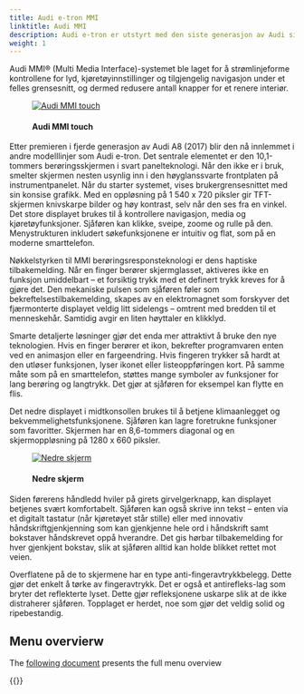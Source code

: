 ```yaml
---
title: Audi e-tron MMI
linktitle: Audi MMI
description: Audi e-tron er utstyrt med den siste generasjon av Audi sitt MMI-system med MMI touch-respons.
weight: 1
---
```


<!-- markdownlint-disable MD033 -->
Audi MMI® (Multi Media Interface)-systemet ble laget for å strømlinjeforme kontrollene for lyd, kjøretøyinnstillinger og tilgjengelig navigasjon under et felles grensesnitt, og dermed redusere antall knapper for et renere interiør.

<figure>
    <a href="https://media.electrichasgoneaudi.net/multimedia/models/e-tron/technology/uiandoperations/mmi/both_screens_1.jpg">
        <img src="https://media.electrichasgoneaudi.net/multimedia/models/e-tron/technology/uiandoperations/mmi/both_screens_1s.jpg"
        alt="Audi MMI touch" title="Audi MMI touch">
    </a>
    <figcaption><h4>Audi MMI touch</h4></figcaption>
</figure>


 Etter premieren i fjerde generasjon av Audi A8 (2017) blir den nå innlemmet i andre modelllinjer som Audi e-tron. Det sentrale elementet er den 10,1-tommers berøringsskjermen i svart panelteknologi. Når den ikke er i bruk, smelter skjermen nesten usynlig inn i den høyglanssvarte frontplaten på instrumentpanelet. Når du starter systemet, vises brukergrensesnittet med sin konsise grafikk. Med en oppløsning på 1 540 x 720 piksler gir TFT-skjermen knivskarpe bilder og høy kontrast, selv når den ses fra en vinkel. Det store displayet brukes til å kontrollere navigasjon, media og kjøretøyfunksjoner. Sjåføren kan klikke, sveipe, zoome og rulle på den. Menystrukturen inkludert søkefunksjonene er intuitiv og flat, som på en moderne smarttelefon.

Nøkkelstyrken til MMI berøringsresponsteknologi er dens haptiske tilbakemelding. Når en finger berører skjermglasset, aktiveres ikke en funksjon umiddelbart – et forsiktig trykk med et definert trykk kreves for å gjøre det. Den mekaniske pulsen som sjåføren føler som bekreftelsestilbakemelding, skapes av en elektromagnet som forskyver det fjærmonterte displayet veldig litt sidelengs – omtrent med bredden til et menneskehår. Samtidig avgir en liten høyttaler en klikklyd.

Smarte detaljerte løsninger gjør det enda mer attraktivt å bruke den nye teknologien. Hvis en finger berører et ikon, bekrefter programvaren enten ved en animasjon eller en fargeendring. Hvis fingeren trykker så hardt at den utløser funksjonen, lyser ikonet eller listeoppføringen kort. På samme måte som på en smarttelefon, støttes mange symboler av funksjoner for lang berøring og langtrykk. Det gjør at sjåføren for eksempel kan flytte en flis.

Det nedre displayet i midtkonsollen brukes til å betjene klimaanlegget og bekvemmelighetsfunksjonene. Sjåføren kan lagre foretrukne funksjoner som favoritter. Skjermen har en 8,6-tommers diagonal og en skjermoppløsning på 1280 x 660 piksler.

<figure>
    <a href="https://media.electrichasgoneaudi.net/multimedia/models/e-tron/technology/uiandoperations/mmi/second_screen_1.jpg">
        <img src="https://media.electrichasgoneaudi.net/multimedia/models/e-tron/technology/uiandoperations/mmi/second_screen_1s.jpg"
        alt="Nedre skjerm" title="Nedre skjerm">
    </a>
    <figcaption><h4>Nedre skjerm</h4></figcaption>
</figure>


Siden førerens håndledd hviler på girets girvelgerknapp, kan displayet betjenes svært komfortabelt. Sjåføren kan også skrive inn tekst – enten via et digitalt tastatur (når kjøretøyet står stille) eller med innovativ håndskriftgjenkjenning som kan gjenkjenne hele ord i håndskrift samt bokstaver håndskrevet oppå hverandre. Det gis hørbar tilbakemelding for hver gjenkjent bokstav, slik at sjåføren alltid kan holde blikket rettet mot veien.

Overflatene på de to skjermene har en type anti-fingeravtrykkbelegg. Dette gjør det enkelt å tørke av fingeravtrykk. Det er også et antirefleks-lag som bryter det reflekterte lyset. Dette gjør refleksjonene uskarpe slik at de ikke distraherer sjåføren. Topplaget er herdet, noe som gjør det veldig solid og ripebestandig.

## Menu overvierw

The [following document](https://media.electrichasgoneaudi.net/multimedia/models/e-tron/technology/uiandoperations/mmi/MMI%20Menu%20overview.pdf) presents the full menu overview


{{<children description="true" />}}
